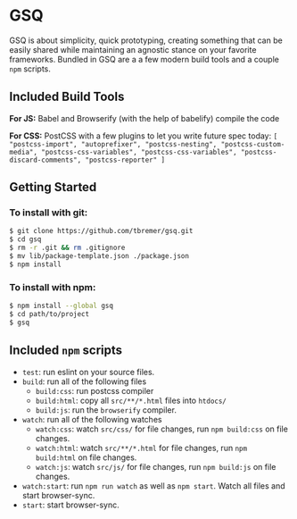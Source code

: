 # GSQ

GSQ is about simplicity, quick prototyping, creating something that can be easily shared while maintaining an agnostic stance on your favorite frameworks. Bundled in GSQ are a a few modern build tools and a couple `npm` scripts.

## Included Build Tools

**For JS:** Babel and Browserify (with the help of babelify) compile the code

**For CSS:** PostCSS with a few plugins to let you write future spec today: `[ "postcss-import", "autoprefixer", "postcss-nesting", "postcss-custom-media", "postcss-css-variables", "postcss-css-variables", "postcss-discard-comments", "postcss-reporter" ]`

## Getting Started

### To install with git:

```bash
$ git clone https://github.com/tbremer/gsq.git
$ cd gsq
$ rm -r .git && rm .gitignore
$ mv lib/package-template.json ./package.json
$ npm install
```

### To install with npm:

```bash
$ npm install --global gsq
$ cd path/to/project
$ gsq
```

## Included `npm` scripts

- `test`: run eslint on your source files.
- `build`: run all of the following files
  - `build:css`: run postcss compiler
  - `build:html`: copy all `src/**/*.html` files into `htdocs/`
  - `build:js`: run the `browserify` compiler.
- `watch`: run all of the following watches
  - `watch:css`: watch `src/css/` for file changes, run `npm build:css` on file changes.
  - `watch:html`: watch `src/**/*.html` for file changes, run `npm build:html` on file changes.
  - `watch:js`: watch `src/js/` for file changes, run `npm build:js` on file changes.
- `watch:start`: run `npm run watch` as well as `npm start`. Watch all files and start browser-sync.
- `start`: start browser-sync.
